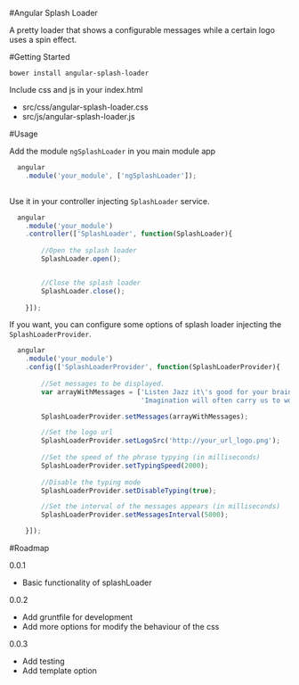 #Angular Splash Loader

A pretty loader that shows a configurable messages while a certain logo uses a spin effect.

#Getting Started

`bower install angular-splash-loader`


Include css and js in your index.html

* src/css/angular-splash-loader.css
* src/js/angular-splash-loader.js


#Usage

Add the module `ngSplashLoader` in you main module app

```javascript
  angular
    .module('your_module', ['ngSplashLoader']);
  
```

Use it in your controller injecting `SplashLoader` service.

```javascript
  angular
    .module('your_module')
    .controller(['SplashLoader', function(SplashLoader){
      
        //Open the splash loader
        SplashLoader.open();


        //Close the splash loader
        SplashLoader.close();
    
    }]);
```

If you want, you can configure some options of splash loader injecting the `SplashLoaderProvider`.

```javascript
  angular
    .module('your_module')
    .config(['SplashLoaderProvider', function(SplashLoaderProvider){
        
        //Set messages to be displayed.
        var arrayWithMessages = ['Listen Jazz it\'s good for your brain and your spirit.',
                                 'Imagination will often carry us to worlds that never were. But without it we go nowhere. '];

        SplashLoaderProvider.setMessages(arrayWithMessages);

        //Set the logo url
        SplashLoaderProvider.setLogoSrc('http://your_url_logo.png');
        
        //Set the speed of the phrase typying (in milliseconds)
        SplashLoaderProvider.setTypingSpeed(2000);
        
        //Disable the typing mode
        SplashLoaderProvider.setDisableTyping(true);

        //Set the interval of the messages appears (in milliseconds)
        SplashLoaderProvider.setMessagesInterval(5000);

    }]);
```


  
#Roadmap

0.0.1 
  - Basic functionality of splashLoader

0.0.2 

  - Add gruntfile for development
  - Add more options for modify the behaviour of the css

0.0.3
  
  - Add testing
  - Add template option

